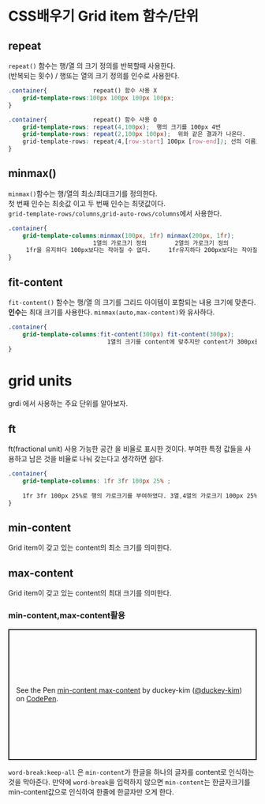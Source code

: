 # CSS배우기 Grid item 함수/단위

## repeat  
`repeat()` 함수는 행/열 의 크기 정의를 반복할때 사용한다.  
(반복되는 횟수) / 행또는 열의 크기 정의를 인수로 사용한다.  

```css
.container{             repeat() 함수 사용 X
    grid-template-rows:100px 100px 100px 100px;
}

.container{             repeat() 함수 사용 O
    grid-template-rows: repeat(4,100px);  행의 크기를 100px 4번 
    grid-template-rows: repeat(2,100px 100px);  위와 같은 결과가 나온다.
    grid-template-rows: repeat(4,[row-start] 100px [row-end]); 선의 이름도 넣을 수 있다.
}
```  


## minmax()  
`minmax()`함수는 행/열의 최소/최대크기를 정의한다.  
첫 번째 인수는 최솟값  이고 두 번째 인수는 최댓값이다.  
`grid-template-rows/columns`,`grid-auto-rows/columns`에서 사용한다.  

```css
.container{
    grid-template-columns:minmax(100px, 1fr) minmax(200px, 1fr);
                        1열의 가로크기 정의        2열의 가로크기 정의
     1fr을 유지하다 100px보다는 작아질 수 없다.     1fr유지하다 200px보다는 작아질 수 없다.
}
```  

## fit-content  
`fit-content()` 함수는 행/열 의 크기를 그리드 아이템이 포함되는 내용 크기에 맞춘다.  
**인수**는 최대 크기를 사용한다. `minmax(auto,max-content)`와 유사하다.  

```css
.container{
    grid-template-columns:fit-content(300px) fit-content(300px);
                            1열의 크기를 content에 맞추지만 content가 300px를 넘어가면 크기를 300px에 고정한다.
}
``` 

# grid units  
grdi 에서 사용하는 주요 단위를 알아보자.  

## ft  
ft(fractional unit) 사용 가능한 공간 을 비율로 표시한 것이다. 부여한 특정 값들을 사용하고 남은 것을 비율로 나눠 갖는다고 생각하면 쉽다.  

```css
.container{
    grid-template-columns: 1fr 3fr 100px 25% ;  
    
    1fr 3fr 100px 25%로 행의 가로크기를 부여하였다. 3열,4열의 가로크기 100px 25%를 사용하고 남은 공간을 1:3 비율로 1열과 2열이 나눠 갖는다
}
```  

## min-content  
Grid item이 갖고 있는 content의 최소 크기를 의미한다.

## max-content  
Grid item이 갖고 있는 content의 최대 크기를 의미한다.


### min-content,max-content활용  

<p class="codepen" data-height="265" data-theme-id="light" data-default-tab="html,result" data-user="duckey-kim" data-slug-hash="wvaWrMo" style="height: 265px; box-sizing: border-box; display: flex; align-items: center; justify-content: center; border: 2px solid; margin: 1em 0; padding: 1em;" data-pen-title="min-content max-content">
  <span>See the Pen <a href="https://codepen.io/duckey-kim/pen/wvaWrMo">
  min-content max-content</a> by duckey-kim (<a href="https://codepen.io/duckey-kim">@duckey-kim</a>)
  on <a href="https://codepen.io">CodePen</a>.</span>
</p>
<script async src="https://static.codepen.io/assets/embed/ei.js"></script>  

`word-break:keep-all` 은 `min-content`가 한글을 하나의 글자를 content로 인식하는 것을 막아준다.  만약에 `word-break`을 입력하지 않으면 `min-content`는 한글자크기를 min-content값으로 인식하여 한줄에 한글자만 오게 한다.  


  
  